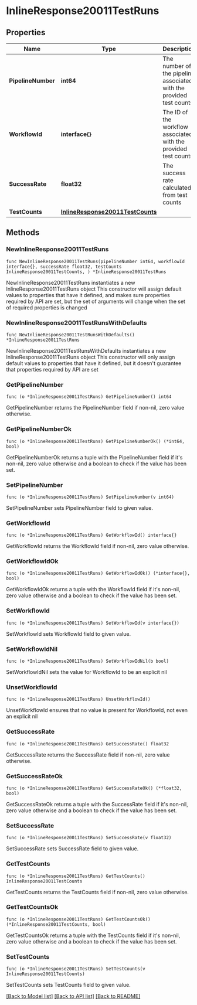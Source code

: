 # InlineResponse20011TestRuns

## Properties

Name | Type | Description | Notes
------------ | ------------- | ------------- | -------------
**PipelineNumber** | **int64** | The number of the pipeline associated with the provided test counts | 
**WorkflowId** | **interface{}** | The ID of the workflow associated with the provided test counts | 
**SuccessRate** | **float32** | The success rate calculated from test counts | 
**TestCounts** | [**InlineResponse20011TestCounts**](InlineResponse20011TestCounts.md) |  | 

## Methods

### NewInlineResponse20011TestRuns

`func NewInlineResponse20011TestRuns(pipelineNumber int64, workflowId interface{}, successRate float32, testCounts InlineResponse20011TestCounts, ) *InlineResponse20011TestRuns`

NewInlineResponse20011TestRuns instantiates a new InlineResponse20011TestRuns object
This constructor will assign default values to properties that have it defined,
and makes sure properties required by API are set, but the set of arguments
will change when the set of required properties is changed

### NewInlineResponse20011TestRunsWithDefaults

`func NewInlineResponse20011TestRunsWithDefaults() *InlineResponse20011TestRuns`

NewInlineResponse20011TestRunsWithDefaults instantiates a new InlineResponse20011TestRuns object
This constructor will only assign default values to properties that have it defined,
but it doesn't guarantee that properties required by API are set

### GetPipelineNumber

`func (o *InlineResponse20011TestRuns) GetPipelineNumber() int64`

GetPipelineNumber returns the PipelineNumber field if non-nil, zero value otherwise.

### GetPipelineNumberOk

`func (o *InlineResponse20011TestRuns) GetPipelineNumberOk() (*int64, bool)`

GetPipelineNumberOk returns a tuple with the PipelineNumber field if it's non-nil, zero value otherwise
and a boolean to check if the value has been set.

### SetPipelineNumber

`func (o *InlineResponse20011TestRuns) SetPipelineNumber(v int64)`

SetPipelineNumber sets PipelineNumber field to given value.


### GetWorkflowId

`func (o *InlineResponse20011TestRuns) GetWorkflowId() interface{}`

GetWorkflowId returns the WorkflowId field if non-nil, zero value otherwise.

### GetWorkflowIdOk

`func (o *InlineResponse20011TestRuns) GetWorkflowIdOk() (*interface{}, bool)`

GetWorkflowIdOk returns a tuple with the WorkflowId field if it's non-nil, zero value otherwise
and a boolean to check if the value has been set.

### SetWorkflowId

`func (o *InlineResponse20011TestRuns) SetWorkflowId(v interface{})`

SetWorkflowId sets WorkflowId field to given value.


### SetWorkflowIdNil

`func (o *InlineResponse20011TestRuns) SetWorkflowIdNil(b bool)`

 SetWorkflowIdNil sets the value for WorkflowId to be an explicit nil

### UnsetWorkflowId
`func (o *InlineResponse20011TestRuns) UnsetWorkflowId()`

UnsetWorkflowId ensures that no value is present for WorkflowId, not even an explicit nil
### GetSuccessRate

`func (o *InlineResponse20011TestRuns) GetSuccessRate() float32`

GetSuccessRate returns the SuccessRate field if non-nil, zero value otherwise.

### GetSuccessRateOk

`func (o *InlineResponse20011TestRuns) GetSuccessRateOk() (*float32, bool)`

GetSuccessRateOk returns a tuple with the SuccessRate field if it's non-nil, zero value otherwise
and a boolean to check if the value has been set.

### SetSuccessRate

`func (o *InlineResponse20011TestRuns) SetSuccessRate(v float32)`

SetSuccessRate sets SuccessRate field to given value.


### GetTestCounts

`func (o *InlineResponse20011TestRuns) GetTestCounts() InlineResponse20011TestCounts`

GetTestCounts returns the TestCounts field if non-nil, zero value otherwise.

### GetTestCountsOk

`func (o *InlineResponse20011TestRuns) GetTestCountsOk() (*InlineResponse20011TestCounts, bool)`

GetTestCountsOk returns a tuple with the TestCounts field if it's non-nil, zero value otherwise
and a boolean to check if the value has been set.

### SetTestCounts

`func (o *InlineResponse20011TestRuns) SetTestCounts(v InlineResponse20011TestCounts)`

SetTestCounts sets TestCounts field to given value.



[[Back to Model list]](../README.md#documentation-for-models) [[Back to API list]](../README.md#documentation-for-api-endpoints) [[Back to README]](../README.md)


